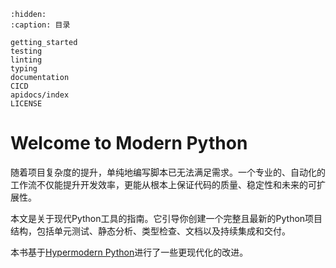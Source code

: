 ```{toctree}
:hidden:
:caption: 目录

getting_started
testing
linting
typing
documentation
CICD
apidocs/index
LICENSE
```

# Welcome to Modern Python

随着项目复杂度的提升，单纯地编写脚本已无法满足需求。一个专业的、自动化的工作流不仅能提升开发效率，更能从根本上保证代码的质量、稳定性和未来的可扩展性。

本文是关于现代Python工具的指南。它引导你创建一个完整且最新的Python项目结构，包括单元测试、静态分析、类型检查、文档以及持续集成和交付。

本书基于[Hypermodern Python](https://cjolowicz.github.io/posts/hypermodern-python-01-setup/)进行了一些更现代化的改进。
